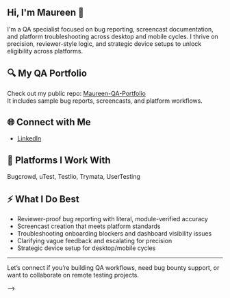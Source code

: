 ## Hi, I'm Maureen 👋

I'm a QA specialist focused on bug reporting, screencast documentation, and platform troubleshooting across desktop and mobile cycles. I thrive on precision, reviewer-style logic, and strategic device setups to unlock eligibility across platforms.

## 🔍 My QA Portfolio
Check out my public repo: [Maureen-QA-Portfolio](https://github.com/msngure/Maureen-QA-Portfolio)  
It includes sample bug reports, screencasts, and platform workflows.

## 🌐 Connect with Me
- [LinkedIn](https://www.linkedin.com/in/maureen-njambi-493223246/)  


## 🧠 Platforms I Work With
Bugcrowd, uTest, Testlio, Trymata, UserTesting

## ⚡ What I Do Best
- Reviewer-proof bug reporting with literal, module-verified accuracy  
- Screencast creation that meets platform standards  
- Troubleshooting onboarding blockers and dashboard visibility issues  
- Clarifying vague feedback and escalating for precision  
- Strategic device setup for desktop/mobile cycles

---

Let’s connect if you’re building QA workflows, need bug bounty support, or want to collaborate on remote testing projects.



-->
